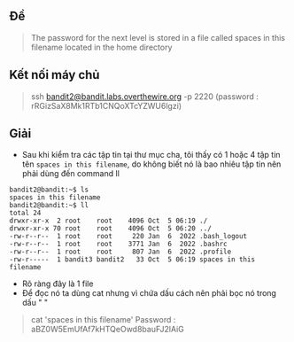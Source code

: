 ## Đề 
> The password for the next level is stored in a file called spaces in this filename located in the home directory
## Kết nối máy chủ 
> ssh bandit2@bandit.labs.overthewire.org -p 2220 (password : rRGizSaX8Mk1RTb1CNQoXTcYZWU6lgzi)
## Giải 
- Sau khi kiểm tra các tập tin tại thư mục cha, tôi thấy có 1 hoặc 4 tập tin tên `spaces in this filename`, do không biết nó là bao nhiêu tập tin nên phải dùng đến command ll
```text
bandit2@bandit:~$ ls
spaces in this filename
bandit2@bandit:~$ ll
total 24
drwxr-xr-x  2 root    root    4096 Oct  5 06:19 ./
drwxr-xr-x 70 root    root    4096 Oct  5 06:20 ../
-rw-r--r--  1 root    root     220 Jan  6  2022 .bash_logout
-rw-r--r--  1 root    root    3771 Jan  6  2022 .bashrc
-rw-r--r--  1 root    root     807 Jan  6  2022 .profile
-rw-r-----  1 bandit3 bandit2   33 Oct  5 06:19 spaces in this filename
```
- Rõ ràng đây là 1 file
- Để đọc nó ta dùng cat nhưng vì chứa dấu cách nên phải bọc nó trong  dấu " "
> cat 'spaces in this filename'
> Password : aBZ0W5EmUfAf7kHTQeOwd8bauFJ2lAiG
